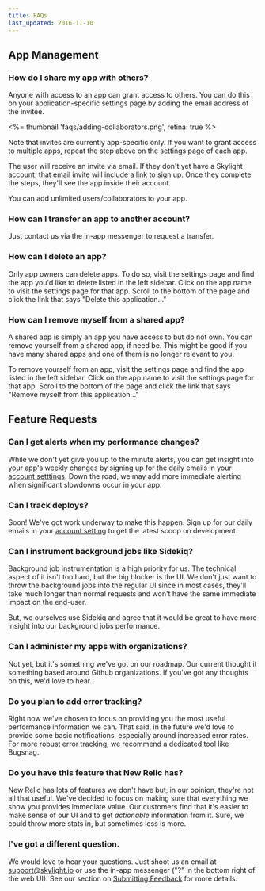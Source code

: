 ```yaml
---
title: FAQs
last_updated: 2016-11-10
---
```


## App Management

### How do I share my app with others?

Anyone with access to an app can grant access to others. You can do this on your application-specific settings page by adding the email address of the invitee.

<%= thumbnail 'faqs/adding-collaborators.png', retina: true %>

Note that invites are currently app-specific only. If you want to grant access to multiple apps, repeat the step above on the settings page of each app.

The user will receive an invite via email. If they don't yet have a Skylight account, that email invite will include a link to sign up. Once they complete the steps, they'll see the app inside their account.

You can add unlimited users/collaborators to your app.

### How can I transfer an app to another account?

Just contact us via the in-app messenger to request a transfer.

### How can I delete an app?

Only app owners can delete apps. To do so, visit the settings page and find the app you'd like to delete listed in the left sidebar. Click on the app name to visit the settings page for that app. Scroll to the bottom of the page and click the link that says "Delete this application..."

### How can I remove myself from a shared app?

A shared app is simply an app you have access to but do not own. You can remove yourself from a shared app, if need be. This might be good if you have many shared apps and one of them is no longer relevant to you.

To remove yourself from an app, visit the settings page and find the app listed in the left sidebar. Click on the app name to visit the settings page for that app. Scroll to the bottom of the page and click the link that says "Remove myself from this application..."

## Feature Requests

### Can I get alerts when my performance changes?

While we don't yet give you up to the minute alerts, you can get insight into your app's weekly changes by signing up for the daily emails in your [account setttings](https://www.skylight.io/app/settings/account). Down the road, we may add more immediate alerting when significant slowdowns occur in your app.

### Can I track deploys?

Soon! We've got work underway to make this happen. Sign up for our daily emails in your [account setting](https://www.skylight.io/app/settings/account) to get the latest scoop on development.

### Can I instrument background jobs like Sidekiq?

Background job instrumentation is a high priority for us. The technical aspect of it isn't too hard, but the big blocker is the UI. We don't just want to throw the background jobs into the regular UI since in most cases, they'll take much longer than normal requests and won't have the same immediate impact on the end-user.

But, we ourselves use Sidekiq and agree that it would be great to have more insight into our background jobs performance.

### Can I administer my apps with organizations?

Not yet, but it's something we've got on our roadmap. Our current thought it something based around Github organizations. If you've got any thoughts on this, we'd love to hear.

### Do you plan to add error tracking?

Right now we've chosen to focus on providing you the most useful performance information we can. That said, in the future we'd love to provide some basic notifications, especially around increased error rates. For more robust error tracking, we recommend a dedicated tool like Bugsnag.

### Do you have this feature that New Relic has?

New Relic has lots of features we don't have but, in our opinion, they're not all that useful. We've decided to focus on making sure that everything we show you provides immediate value. Our customers find that it's easier to make sense of our UI and to get _actionable_ information from it. Sure, we could throw more stats in, but sometimes less is more.

### I've got a different question.

We would love to hear your questions. Just shoot us an email at <support@skylight.io> or use the in-app messenger ("?" in the bottom right of the web UI). See our section on [Submitting Feedback](/contributing#reporting-bugs-and-submitting-feedback) for more details.
